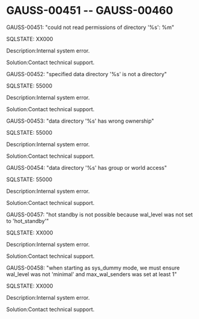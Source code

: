 # GAUSS-00451 -- GAUSS-00460<a name="EN-US_TOPIC_0302073005"></a>

GAUSS-00451: "could not read permissions of directory '%s': %m"

SQLSTATE: XX000

Description:Internal system error.

Solution:Contact technical support.

GAUSS-00452: "specified data directory '%s' is not a directory"

SQLSTATE: 55000

Description:Internal system error.

Solution:Contact technical support.

GAUSS-00453: "data directory '%s' has wrong ownership"

SQLSTATE: 55000

Description:Internal system error.

Solution:Contact technical support.

GAUSS-00454: "data directory '%s' has group or world access"

SQLSTATE: 55000

Description:Internal system error.

Solution:Contact technical support.

GAUSS-00457: "hot standby is not possible because wal\_level was not set to 'hot\_standby'"

SQLSTATE: XX000

Description:Internal system error.

Solution:Contact technical support.

GAUSS-00458: "when starting as sys_dummy mode, we must ensure wal\_level was not 'minimal' and max\_wal\_senders was set at least 1"

SQLSTATE: XX000

Description:Internal system error.

Solution:Contact technical support.

